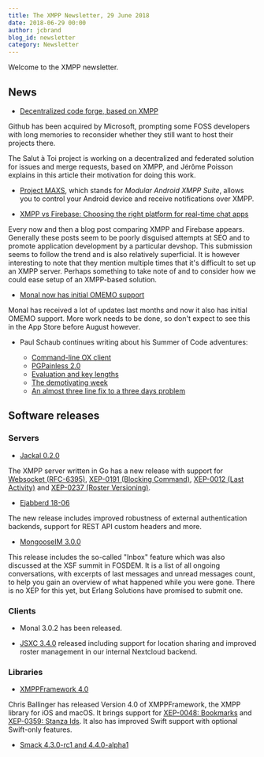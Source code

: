 ```yaml
---
title: The XMPP Newsletter, 29 June 2018
date: 2018-06-29 00:00
author: jcbrand
blog_id: newsletter 
category: Newsletter
---
```


Welcome to the XMPP newsletter.

## News

* [Decentralized code forge, based on XMPP](https://www.goffi.org/b/F4xScokjZejCYAB4NamBbc/decentralized-code-forge,-based-xmpp)

Github has been acquired by Microsoft, prompting some FOSS developers with long
memories to reconsider whether they still want to host their projects there.

The Salut à Toi project is working on a decentralized and federated solution for issues and
merge requests, based on XMPP, and Jérôme Poisson explains in this article
their motivation for doing this work.

* [Project MAXS](http://projectmaxs.org/introduction.html), which stands for *Modular Android XMPP Suite*, allows you to control your Android device and receive notifications over XMPP.

* [XMPP vs Firebase: Choosing the right platform for real-time chat apps](https://www.techcronus.com/blog/real-time-chat-application-development-xmpp-firebase)

Every now and then a blog post comparing XMPP and Firebase appears. Generally
these posts seem to be poorly disguised attempts at SEO and to promote application
development by a particular devshop. This submission seems to follow the trend
and is also relatively superficial. It is however interesting to note that they
mention multiple times that it's difficult to set up an XMPP server. Perhaps
something to take note of and to consider how we could ease setup of an
XMPP-based solution.

* [Monal now has initial OMEMO support](https://monal.im/blog/monal-has-omemo/)

Monal has received a lot of updates last months and now it
also has initial OMEMO support. More work needs to be done, so don't expect to
see this in the App Store before August however.

* Paul Schaub continues writing about his Summer of Code adventures:

    - [Command-line OX client](https://blogs.fsfe.org/vanitasvitae/2018/06/01/summer-of-code-command-line-ox-client/)
    - [PGPainless 2.0](https://blogs.fsfe.org/vanitasvitae/2018/06/06/summer-of-code-pgpainless-2-0/)
    - [Evaluation and key lengths](https://blogs.fsfe.org/vanitasvitae/2018/06/11/summer-of-code-evaluation-and-key-lengths/)
    - [The demotivating week](https://blogs.fsfe.org/vanitasvitae/2018/06/19/summer-of-code-the-demotivating-week/)
    - [An almost three line fix to a three days problem](https://blogs.fsfe.org/vanitasvitae/2018/06/26/summer-of-code-an-almost-three-line-fix-to-a-three-days-problem/)
 
## Software releases

### Servers

* [Jackal 0.2.0](https://github.com/ortuman/jackal/releases/tag/0.2.0)

The XMPP server written in Go has a new release with support for [Websocket (RFC-6395)](https://tools.ietf.org/html/rfc7395), [XEP-0191 (Blocking Command)](https://xmpp.org/extensions/xep-0191.html),
[XEP-0012 (Last Activity)](https://xmpp.org/extensions/xep-0012.html) and [XEP-0237 (Roster Versioning)](https://xmpp.org/extensions/xep-0237.html).

* [Ejabberd 18-06](https://blog.process-one.net/ejabberd-18-06/)

The new release includes improved robustness of external authentication
backends, support for REST API custom headers and more.

* [MongooseIM 3.0.0](https://www.erlang-solutions.com/blog/mongooseim-3-0-0-application-turbocharger.html)

This release includes the so-called "Inbox" feature which was also discussed at
the XSF summit in FOSDEM. It is a list of all ongoing conversations, with excerpts of
last messages and unread messages count, to help you gain an overview of what
happened while you were gone. There is no XEP for this yet, but Erlang Solutions
have promised to submit one. 

### Clients

* Monal 3.0.2 has been released.

* [JSXC 3.4.0](https://www.jsxc.org/blog/2018/05/23/v3.4.0-released.html) released including support for location sharing and improved roster management in our internal Nextcloud backend.

### Libraries

* [XMPPFramework 4.0](https://github.com/robbiehanson/XMPPFramework/releases/tag/4.0.0)

Chris Ballinger has released Version 4.0 of XMPPFramework, the XMPP
library for iOS and macOS. It brings support for [XEP-0048:
Bookmarks](https://xmpp.org/extensions/xep-0048.html) and
[XEP-0359: Stanza Ids](https://xmpp.org/extensions/xep-0359.html).
It also has improved Swift support with optional Swift-only features.

* [Smack 4.3.0-rc1 and 4.4.0-alpha1](https://discourse.igniterealtime.org/t/smack-4-3-0-rc1-and-4-4-0-alpha1-released/81962)
